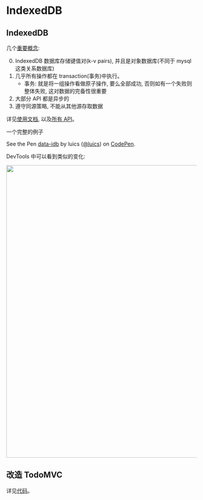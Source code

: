 # IndexedDB

## IndexedDB

几个[重要概念](https://developer.mozilla.org/en-US/docs/Web/API/IndexedDB_API/Basic_Concepts_Behind_IndexedDB#concepts):

0. IndexedDB 数据库存储键值对(k-v pairs), 并且是对象数据库(不同于 mysql 这类关系数据库)
0. 几乎所有操作都在 transaction(事务)中执行。
    * 事务: 就是将一组操作看做原子操作, 要么全部成功, 否则如有一个失败则整体失败, 这对数据的完备性很重要
0. 大部分 API 都是异步的
0. 遵守同源策略, 不能从其他源存取数据

详见[使用文档](https://developer.mozilla.org/en-US/docs/Web/API/IndexedDB_API/Using_IndexedDB), 以及[所有 API](https://developer.mozilla.org/en-US/docs/Web/API/IndexedDB_API)。

一个完整的例子

<p data-height="500" data-theme-id="0" data-slug-hash="KzOGaR" data-default-tab="js" data-user="luics" data-embed-version="2" class="codepen">See the Pen <a href="http://codepen.io/luics/pen/KzOGaR/">data-idb</a> by luics (<a href="http://codepen.io/luics">@luics</a>) on <a href="http://codepen.io">CodePen</a>.</p>
<script async src="//assets.codepen.io/assets/embed/ei.js"></script>

DevTools 中可以看到类似的变化:

<img src="http://gtms03.alicdn.com/tps/i3/TB1mukPJVXXXXcaXVXXRzC09FXX-1550-272.png" width="775">

## 改造 TodoMVC

详见[代码](https://github.com/luics/web-dev/blob/master/examples/data/TodoMVC-idb.html)。